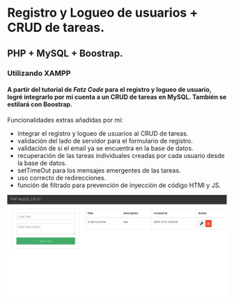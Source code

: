 # Registro y Logueo de usuarios + CRUD de tareas.

## PHP + MySQL + Boostrap.

### Utilizando XAMPP

#### A partir del tutorial de _Fatz Code_ para el registro y logueo de usuario, logré integrarlo por mi cuenta a un CRUD de tareas en MySQL. También se estilará con Boostrap.

Funcionalidades extras añadidas por mi:

- integrar el registro y logueo de usuarios al CRUD de tareas.
- validación del lado de servidor para el formulario de registro.
- validación de si el email ya se encuentra en la base de datos.
- recuperación de las tareas individuales creadas por cada usuario desde la base de datos.
- setTimeOut para los mensajes emergentes de las tareas.
- uso correcto de redirecciones.
- función de filtrado para prevención de inyección de código HTMl y JS.

![](docs/screenshot.png)
